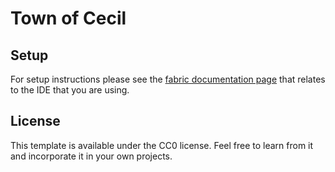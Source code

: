 # Town of Cecil

## Setup

For setup instructions please see the [fabric documentation page](https://docs.fabricmc.net/develop/getting-started/setting-up-a-development-environment) that relates to the IDE that you are using.

## License

This template is available under the CC0 license. Feel free to learn from it and incorporate it in your own projects.
